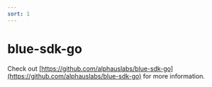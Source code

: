 ```yaml
---
sort: 1
---
```


# blue-sdk-go

Check out [https://github.com/alphauslabs/blue-sdk-go](https://github.com/alphauslabs/blue-sdk-go) for more information.
